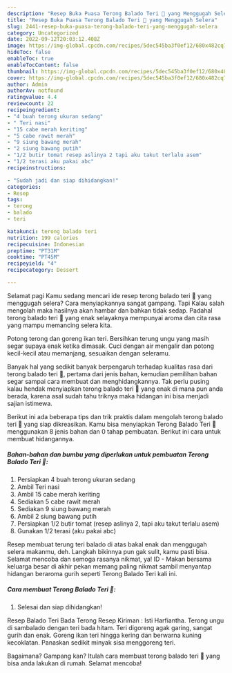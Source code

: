 ```yaml
---
description: "Resep Buka Puasa Terong Balado Teri 🤤 yang Menggugah Selera"
title: "Resep Buka Puasa Terong Balado Teri 🤤 yang Menggugah Selera"
slug: 2441-resep-buka-puasa-terong-balado-teri-yang-menggugah-selera
category: Uncategorized
date: 2022-09-12T20:03:12.408Z
image: https://img-global.cpcdn.com/recipes/5dec545ba3f0ef12/680x482cq70/terong-balado-teri-foto-resep-utama.jpg
hideToc: false
enableToc: true
enableTocContent: false
thumbnail: https://img-global.cpcdn.com/recipes/5dec545ba3f0ef12/680x482cq70/terong-balado-teri-foto-resep-utama.jpg
cover: https://img-global.cpcdn.com/recipes/5dec545ba3f0ef12/680x482cq70/terong-balado-teri-foto-resep-utama.jpg
author: Admin
authorAv: notfound
ratingvalue: 4.4
reviewcount: 22
recipeingredient:
- "4 buah terong ukuran sedang"
- " Teri nasi"
- "15 cabe merah keriting"
- "5 cabe rawit merah"
- "9 siung bawang merah"
- "2 siung bawang putih"
- "1/2 butir tomat resep aslinya 2 tapi aku takut terlalu asem"
- "1/2 terasi aku pakai abc"
recipeinstructions:

- "Sudah jadi dan siap dihidangkan!"
categories:
- Resep
tags:
- terong
- balado
- teri

katakunci: terong balado teri 
nutrition: 199 calories
recipecuisine: Indonesian
preptime: "PT31M"
cooktime: "PT45M"
recipeyield: "4"
recipecategory: Dessert

---
```



Selamat pagi Kamu sedang mencari ide resep terong balado teri 🤤 yang menggugah selera? Cara menyiapkannya sangat gampang. Tapi Kalau salah mengolah maka hasilnya akan hambar dan bahkan tidak sedap. Padahal terong balado teri 🤤 yang enak selayaknya mempunyai aroma dan cita rasa yang mampu memancing selera kita.


Potong terong dan goreng ikan teri. Bersihkan terung ungu yang masih segar supaya enak ketika dimasak. Cuci dengan air mengalir dan potong kecil-kecil atau memanjang, sesuaikan dengan seleramu.

Banyak hal yang sedikit banyak berpengaruh terhadap kualitas rasa dari terong balado teri 🤤, pertama dari jenis bahan, kemudian pemilihan bahan segar sampai cara membuat dan menghidangkannya. Tak perlu pusing kalau hendak menyiapkan terong balado teri 🤤 yang enak di mana pun anda berada, karena asal sudah tahu triknya maka hidangan ini bisa menjadi sajian istimewa.


Berikut ini ada beberapa tips dan trik praktis dalam mengolah terong balado teri 🤤 yang siap dikreasikan. Kamu bisa menyiapkan Terong Balado Teri 🤤 menggunakan 8 jenis bahan dan 0 tahap pembuatan. Berikut ini cara untuk membuat hidangannya.

<!--inarticleads1-->

##### Bahan-bahan dan bumbu yang diperlukan untuk pembuatan Terong Balado Teri 🤤:

1. Persiapkan 4 buah terong ukuran sedang
1. Ambil  Teri nasi
1. Ambil 15 cabe merah keriting
1. Sediakan 5 cabe rawit merah
1. Sediakan 9 siung bawang merah
1. Ambil 2 siung bawang putih
1. Persiapkan 1/2 butir tomat (resep aslinya 2, tapi aku takut terlalu asem)
1. Gunakan 1/2 terasi (aku pakai abc)


Resep membuat terung teri balado di atas bakal enak dan menggugah selera makanmu, deh. Langkah bikinnya pun gak sulit, kamu pasti bisa. Selamat mencoba dan semoga rasanya nikmat, ya! ID - Makan bersama keluarga besar di akhir pekan memang paling nikmat sambil menyantap hidangan beraroma gurih seperti Terong Balado Teri kali ini. 

<!--inarticleads2-->

##### Cara membuat Terong Balado Teri 🤤:


1. Selesai dan siap dihidangkan!

Resep Balado Teri Bada Terong Resep Kiriman : Isti Harfiantha. Terong ungu di sambalado dengan teri bada hitam. Teri digoreng agak garing, sangat gurih dan enak. Goreng ikan teri hingga kering dan berwarna kuning kecoklatan. Panaskan sedikit minyak sisa menggoreng teri. 

Bagaimana? Gampang kan? Itulah cara membuat terong balado teri 🤤 yang bisa anda lakukan di rumah. Selamat mencoba!
